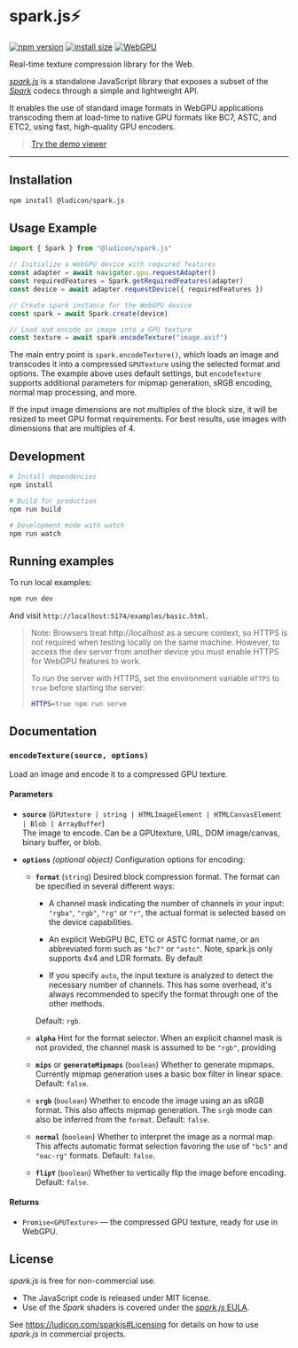 # spark.js⚡️

[![npm version](https://img.shields.io/npm/v/@ludicon/spark.js.svg)](https://www.npmjs.com/package/@ludicon/spark.js) [![install size](https://packagephobia.com/badge?p=@ludicon/spark.js)](https://packagephobia.com/result?p=@ludicon/spark.js) [![WebGPU](https://img.shields.io/badge/WebGPU-supported-green.svg)](https://developer.mozilla.org/en-US/docs/Web/API/WebGPU_API)

Real-time texture compression library for the Web.

[*spark.js*](https://ludicon.com/sparkjs) is a standalone JavaScript library that exposes a subset of the [*Spark*](https://ludicon.com/spark) codecs through a simple and lightweight API.

It enables the use of standard image formats in WebGPU applications transcoding them at load-time to native GPU formats like BC7, ASTC, and ETC2, using fast, high-quality GPU encoders.

> [Try the demo viewer](https://ludicon.com/sparkjs/viewer/)

---

## Installation

```bash
npm install @ludicon/spark.js
```

## Usage Example

```js
import { Spark } from "@ludicon/spark.js"

// Initialize a WebGPU device with required features
const adapter = await navigator.gpu.requestAdapter()
const requiredFeatures = Spark.getRequiredFeatures(adapter)
const device = await adapter.requestDevice({ requiredFeatures })

// Create spark instance for the WebGPU device
const spark = await Spark.create(device)

// Load and encode an image into a GPU texture
const texture = await spark.encodeTexture("image.avif")
```

The main entry point is `spark.encodeTexture()`, which loads an image and transcodes it into a compressed `GPUTexture` using the selected format and options. The example above uses default settings, but `encodeTexture` supports additional parameters for mipmap generation, sRGB encoding, normal map processing, and more.

If the input image dimensions are not multiples of the block size, it will be resized to meet GPU format requirements. For best results, use images with dimensions that are multiples of 4.


## Development

```bash
# Install dependencies
npm install

# Build for production
npm run build

# Development mode with watch
npm run watch
```


## Running examples

To run local examples:

```bash
npm run dev
```

And visit `http://localhost:5174/examples/basic.html`.

> Note: Browsers treat http://localhost as a secure context, so HTTPS is not required when testing locally on the same machine. However, to access the dev server from another device you must enable HTTPS for WebGPU features to work.
>
> To run the server with HTTPS, set the environment variable `HTTPS` to `true` before starting the server:
>
> ```bash
> HTTPS=true npm run serve
> ```


## Documentation

### `encodeTexture(source, options)`

Load an image and encode it to a compressed GPU texture.

#### Parameters

- **`source`** (`GPUtexture | string | HTMLImageElement | HTMLCanvasElement | Blob | ArrayBuffer`)  
  The image to encode. Can be a GPUtexture, URL, DOM image/canvas, binary buffer, or blob.

- **`options`** *(optional object)*
  Configuration options for encoding:

  - **`format`** (`string`)
    Desired block compression format. The format can be specified in several different ways:

      - A channel mask indicating the number of channels in your input: `"rgba"`, `"rgb"`, `"rg"` or `"r"`, the actual format is selected based on the device capabilities.

      - An explicit WebGPU BC, ETC or ASTC format name, or an abbreviated form such as `"bc7"` or `"astc"`. Note, spark.js only supports 4x4 and LDR formats. By default 

      - If you specify `auto`, the input texture is analyzed to detect the necessary number of channels. This has some overhead, it's always recommended to specify the format through one of the other methods. 
    
    Default: `rgb`.

  - **`alpha`** 
    Hint for the format selector. When an explicit channel mask is not provided, the channel mask is assumed to be `"rgb"`, providing 

  - **`mips`** or **`generateMipmaps`** (`boolean`)
    Whether to generate mipmaps. Currently mipmap generation uses a basic box filter in linear space. Default: `false`.

  - **`srgb`** (`boolean`)
    Whether to encode the image using an as sRGB format. This also affects mipmap generation. The `srgb` mode can also be inferred from the `format`. Default: `false`. 

  - **`normal`** (`boolean`)
    Whether to interpret the image as a normal map. This affects automatic format selection favoring the use of `"bc5"` and `"eac-rg"` formats. Default: `false`.

  - **`flipY`** (`boolean`)
    Whether to vertically flip the image before encoding. Default: `false`.

#### Returns

- `Promise<GPUTexture>` — the compressed GPU texture, ready for use in WebGPU.


## License

*spark.js* is free for non-commercial use. 

- The JavaScript code is released under MIT license. 
- Use of the *Spark* shaders is covered under the <a href="https://ludicon.com/sparkjs/eula.html">*spark.js* EULA</a>. 

See https://ludicon.com/sparkjs#Licensing for details on how to use *spark.js* in commercial projects. 

